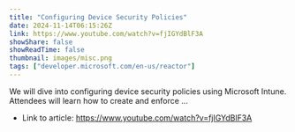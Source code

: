 ```yaml
---
title: "Configuring Device Security Policies"
date: 2024-11-14T06:15:26Z
link: https://www.youtube.com/watch?v=fjIGYdBlF3A
showShare: false
showReadTime: false
thumbnail: images/misc.png
tags: ["developer.microsoft.com/en-us/reactor"]
---
```

We will dive into configuring device security policies using Microsoft Intune. Attendees will learn how to create and enforce ...

- Link to article: https://www.youtube.com/watch?v=fjIGYdBlF3A